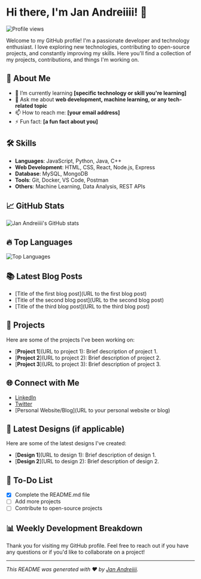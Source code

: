 # Hi there, I'm Jan Andreiiii! 👋

![Profile views](https://visitor-badge.laobi.icu/badge?page_id=janandreiiii)


Welcome to my GitHub profile! I'm a passionate developer and technology enthusiast. I love exploring new technologies, contributing to open-source projects, and constantly improving my skills. Here you'll find a collection of my projects, contributions, and things I'm working on.

## 🚀 About Me

- 🌱 I’m currently learning **[specific technology or skill you're learning]**
- 💬 Ask me about **web development, machine learning, or any tech-related topic**
- 📫 How to reach me: **[your email address]**
- ⚡ Fun fact: **[a fun fact about you]**

## 🛠️ Skills

- **Languages**: JavaScript, Python, Java, C++
- **Web Development**: HTML, CSS, React, Node.js, Express
- **Database**: MySQL, MongoDB
- **Tools**: Git, Docker, VS Code, Postman
- **Others**: Machine Learning, Data Analysis, REST APIs

## 📈 GitHub Stats

![Jan Andreiiii's GitHub stats](https://github-readme-stats.vercel.app/api?username=janandreiiii&show_icons=true&theme=radical)

## 🔥 Top Languages

![Top Languages](https://github-readme-stats.vercel.app/api/top-langs/?username=janandreiiii&layout=compact&theme=radical)

## 📚 Latest Blog Posts

<!-- BLOG-POST-LIST:START -->
- [Title of the first blog post](URL to the first blog post)
- [Title of the second blog post](URL to the second blog post)
- [Title of the third blog post](URL to the third blog post)
<!-- BLOG-POST-LIST:END -->

## 💼 Projects

Here are some of the projects I've been working on:

- [**Project 1**](URL to project 1): Brief description of project 1.
- [**Project 2**](URL to project 2): Brief description of project 2.
- [**Project 3**](URL to project 3): Brief description of project 3.

## 🌐 Connect with Me

- [LinkedIn](https://www.linkedin.com/in/janandreiiii/)
- [Twitter](https://twitter.com/janandreiiii)
- [Personal Website/Blog](URL to your personal website or blog)

## 🎨 Latest Designs (if applicable)

Here are some of the latest designs I've created:

- [**Design 1**](URL to design 1): Brief description of design 1.
- [**Design 2**](URL to design 2): Brief description of design 2.

## 📝 To-Do List

- [x] Complete the README.md file
- [ ] Add more projects
- [ ] Contribute to open-source projects

## 📊 Weekly Development Breakdown

<!--START_SECTION:waka-->
<!--END_SECTION:waka-->

Thank you for visiting my GitHub profile. Feel free to reach out if you have any questions or if you'd like to collaborate on a project!

---

*This README was generated with ❤️ by [Jan Andreiiii](https://github.com/janandreiiii).*

